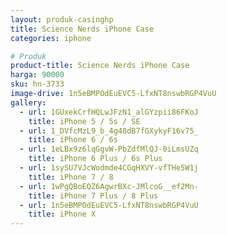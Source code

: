 ```yaml
---
layout: produk-casinghp
title: Science Nerds iPhone Case
categories: iphone

# Produk
product-title: Science Nerds iPhone Case
harga: 90000
sku: hn-3733
image-drive: 1n5eBMPOdEuEVC5-LfxNT8nswbRGP4VuU
gallery:
  - url: 1GUxekCrfHQLwJFzN1_alGYzpii86FKoJ
    title: iPhone 5 / 5s / SE
  - url: 1_DVfcMzL9_b_4g48dB7fGXykyF16v75_
    title: iPhone 6 / 6s
  - url: 1eLBx9z6lqGgvW-PbZdfMlQJ-0iLmsUZq
    title: iPhone 6 Plus / 6s Plus
  - url: 1sySU7VJcWodmde4CGqHXVY-vfTHe5W1j
    title: iPhone 7 / 8
  - url: 1wPgQBoEQZ6AgwrBXc-JMlcoG__ef2Mn-
    title: iPhone 7 Plus / 8 Plus
  - url: 1n5eBMPOdEuEVC5-LfxNT8nswbRGP4VuU
    title: iPhone X
---
```

